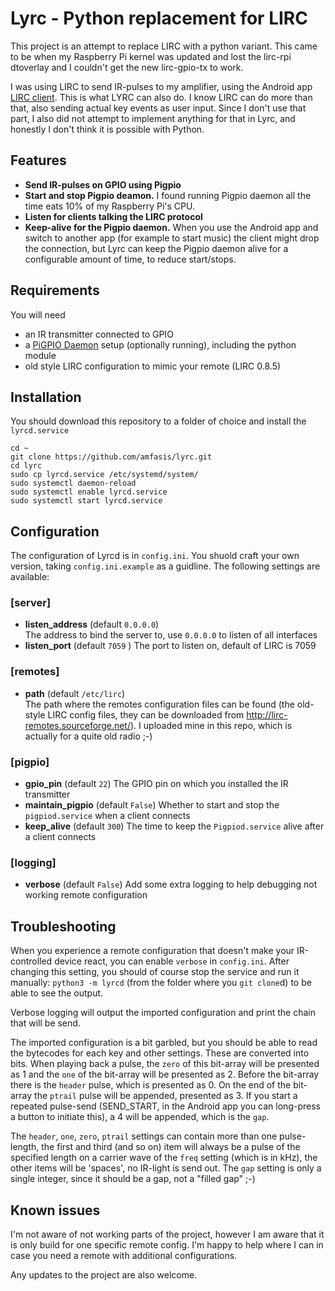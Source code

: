 # Lyrc - Python replacement for LIRC

This project is an attempt to replace LIRC with a python variant. This came to be when my Raspberry Pi kernel was updated and lost the lirc-rpi dtoverlay and I couldn't get the new lirc-gpio-tx to work.

I was using LIRC to send IR-pulses to my amplifier, using the Android app [LIRC client](https://play.google.com/store/apps/details?id=com.chham.lirc_client). This is what LYRC can also do. I know LIRC can do more than that, also sending actual key events as user input. Since I don't use that part, I also did not attempt to implement anything for that in Lyrc, and honestly I don't think it is possible with Python.

## Features
- **Send IR-pulses on GPIO using Pigpio**
- **Start and stop Pigpio deamon.** I found running Pigpio daemon all the time eats 10% of my Raspberry Pi's CPU.
- **Listen for clients talking the LIRC protocol**
- **Keep-alive for the Pigpio daemon.** When you use the Android app and switch to another app (for example to start music) the client might drop the connection, but Lyrc can keep the Pigpio daemon alive for a configurable amount of time, to reduce start/stops.

## Requirements

You will need
- an IR transmitter connected to GPIO
- a [PiGPIO Daemon](http://abyz.me.uk/rpi/pigpio/pigpiod.html) setup (optionally running), including the python module
- old style LIRC configuration to mimic your remote (LIRC 0.8.5)

## Installation
You should download this repository to a folder of choice and install the `lyrcd.service`

    cd ~
    git clone https://github.com/amfasis/lyrc.git
    cd lyrc
    sudo cp lyrcd.service /etc/systemd/system/
    sudo systemctl daemon-reload
    sudo systemctl enable lyrcd.service
    sudo systemctl start lyrcd.service

## Configuration
The configuration of Lyrcd is in `config.ini`. You shuold craft your own version, taking `config.ini.example` as a guidline. The following settings are available:

### [server]
- **listen_address** (default `0.0.0.0`)  
  The address to bind the server to, use `0.0.0.0` to listen of all interfaces
- **listen_port** (default `7059` ) 
  The port to listen on, default of LIRC is 7059

### [remotes]
- **path** (default `/etc/lirc`)  
  The path where the remotes configuration files can be found (the old-style LIRC config files, they can be downloaded from http://lirc-remotes.sourceforge.net/). I uploaded mine in this repo, which is actually for a quite old radio ;-)
 
### [pigpio]
- **gpio_pin** (default `22`) 
  The GPIO pin on which you installed the IR transmitter
- **maintain_pigpio** (default `False`) 
  Whether to start and stop the `pigpiod.service` when a client connects
- **keep_alive** (default `300`) 
  The time to keep the `Pigpiod.service` alive after a client connects

### [logging]
- **verbose** (default `False`) 
  Add some extra logging to help debugging not working remote configuration

## Troubleshooting
When you experience a remote configuration that doesn't make your IR-controlled device react, you can enable `verbose` in `config.ini`. After changing this setting, you should of course stop the service and run it manually: `python3 -m lyrcd` (from the folder where you `git clone`d) to be able to see the output.

Verbose logging will output the imported configuration and print the chain that will be send.

The imported configuration is a bit garbled, but you should be able to read the bytecodes for each key and other settings. These are converted into bits. When playing back a pulse, the `zero` of this bit-array will be presented as 1 and the `one` of the bit-array will be presented as 2. Before the bit-array there is the `header` pulse, which is presented as 0. On the end of the bit-array the `ptrail` pulse will be appended, presented as 3. If you start a repeated pulse-send (SEND_START, in the Android app you can long-press a button to initiate this), a 4 will be appended, which is the `gap`.

The `header`, `one`, `zero`, `ptrail` settings can contain more than one pulse-length, the first and third (and so on) item will always be a pulse of the specified length on a carrier wave of the `freq` setting (which is in kHz), the other items will be 'spaces', no IR-light is send out.
The `gap` setting is only a single integer, since it should be a gap, not a "filled gap" ;-)

## Known issues
I'm not aware of not working parts of the project, however I am aware that it is only build for one specific remote config. I'm happy to help where I can in case you need a remote with additional configurations. 

Any updates to the project are also welcome.
